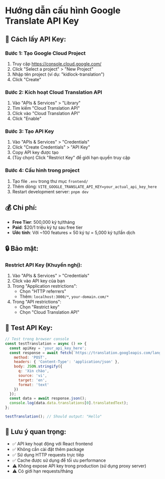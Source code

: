 # Hướng dẫn cấu hình Google Translate API Key

## 🔑 **Cách lấy API Key:**

### **Bước 1: Tạo Google Cloud Project**
1. Truy cập https://console.cloud.google.com/
2. Click "Select a project" > "New Project"
3. Nhập tên project (ví dụ: "kidlock-translation")
4. Click "Create"

### **Bước 2: Kích hoạt Cloud Translation API**
1. Vào "APIs & Services" > "Library"
2. Tìm kiếm "Cloud Translation API"
3. Click vào "Cloud Translation API"
4. Click "Enable"

### **Bước 3: Tạo API Key**
1. Vào "APIs & Services" > "Credentials"
2. Click "Create Credentials" > "API Key"
3. Copy API key được tạo
4. (Tùy chọn) Click "Restrict Key" để giới hạn quyền truy cập

### **Bước 4: Cấu hình trong project**
1. Tạo file `.env` trong thư mục `frontend/`
2. Thêm dòng: `VITE_GOOGLE_TRANSLATE_API_KEY=your_actual_api_key_here`
3. Restart development server: `pnpm dev`

## 💰 **Chi phí:**

- **Free Tier**: 500,000 ký tự/tháng
- **Paid**: $20/1 triệu ký tự sau free tier
- **Ước tính**: Với ~100 features × 50 ký tự = 5,000 ký tự/lần dịch

## 🔒 **Bảo mật:**

### **Restrict API Key (Khuyến nghị):**
1. Vào "APIs & Services" > "Credentials"
2. Click vào API key của bạn
3. Trong "Application restrictions":
   - Chọn "HTTP referrers"
   - Thêm: `localhost:3000/*`, `your-domain.com/*`
4. Trong "API restrictions":
   - Chọn "Restrict key"
   - Chọn "Cloud Translation API"

## 🧪 **Test API Key:**

```javascript
// Test trong browser console
const testTranslation = async () => {
  const apiKey = 'your_api_key_here';
  const response = await fetch(`https://translation.googleapis.com/language/translate/v2?key=${apiKey}`, {
    method: 'POST',
    headers: { 'Content-Type': 'application/json' },
    body: JSON.stringify({
      q: 'Xin chào',
      source: 'vi',
      target: 'en',
      format: 'text'
    })
  });
  const data = await response.json();
  console.log(data.data.translations[0].translatedText);
};

testTranslation(); // Should output: "Hello"
```

## 🚨 **Lưu ý quan trọng:**

- ✅ API key hoạt động với React frontend
- ✅ Không cần cài đặt thêm package
- ✅ Sử dụng HTTP requests trực tiếp
- ✅ Cache được sử dụng để tối ưu performance
- ⚠️ Không expose API key trong production (sử dụng proxy server)
- ⚠️ Có giới hạn requests/tháng

